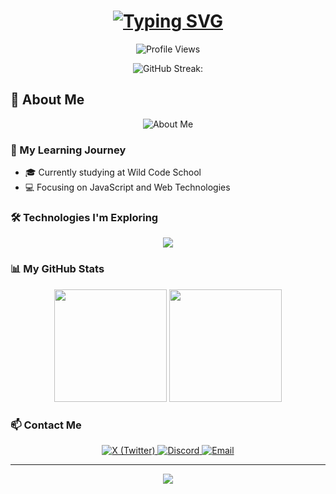 <h1 align="center">
  <a href="https://git.io/typing-svg">
    <img src="https://readme-typing-svg.herokuapp.com?font=Fira+Code&size=30&duration=3000&pause=1000&color=5ba241&center=true&width=600&lines=Hey+there!+👋;I'm+Sadness;+A+Web+Development+Student;Learning+to+Code+%F0%9F%92%BB;Wild+Code+School+Learner+🚀" alt="Typing SVG" />
  </a>
</h1>

<p align="center">
  <img src="https://komarev.com/ghpvc/?username=sadnxssdlm&color=5ba241&style=flat-square&label=Profile+Views" alt="Profile Views">
</p>

<div align="center">
  
  ![GitHub Streak:](https://nirzak-streak-stats.vercel.app?user=sadnxssdlm&theme=dark)
  
</div>

## 🌟 About Me

<div align="center">
  <img src="https://readme-typing-svg.herokuapp.com?font=Roboto&color=5ba241&size=20&center=true&lines=Aspiring+Web+Developer;Always+Ready;To+Learn" alt="About Me">
</div>

### 🚀 My Learning Journey

- 🎓 Currently studying at Wild Code School  
- 💻 Focusing on JavaScript and Web Technologies

### 🛠️ Technologies I'm Exploring

<p align="center">
  <img src="https://skillicons.dev/icons?i=js,ts,vite,html,css,nodejs,git,react,mysql,express,figma,tailwind,git,vscode,github&theme=light&perline=5" />
</p>

### 📊 My GitHub Stats

<div align="center">
  <img height="180em" src="https://github-readme-stats.vercel.app/api?username=sadnxssdlm&show_icons=true&theme=dark&include_all_commits=true&count_private=true&icon_color=5ba241&title_color=5ba241"/>
  <img height="180em" src="https://github-readme-stats.vercel.app/api/top-langs/?username=sadnxssdlm&layout=compact&theme=dark&title_color=5ba241"/>
</div>

### 📫 Contact Me

<p align ="center">
  <a href="https://x.com/sadnessdelask">
    <img src="https://img.shields.io/badge/X-Contact-informational?style=for-the-badge&logo=x&logoColor=white&color=5ba241" alt="X (Twitter)"> 
  </a>
  <a href="https://discord.com/users/sk.sadness">
    <img src="https://img.shields.io/badge/Discord-Contact-informational?style=for-the-badge&logo=discord&logoColor=white&color=5ba241" alt="Discord">
  </a>
  <a href="mailto:sadnessnc@gmail.com">
    <img src="https://img.shields.io/badge/Email-Contact-informational?style=for-the-badge&logo=gmail&logoColor=white&color=5ba241" alt="Email">
  </a>
</p>

---

<p align="center">
  <img src="https://capsule-render.vercel.app/api?type=waving&color=5ba241&height=120&section=footer"/>
</p>
